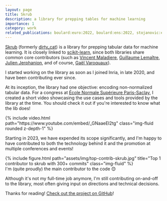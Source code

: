 ```yaml
---
layout: page
title: Skrub
description: a library for prepping tables for machine learning
importance: 1
category: work
related_publications: boulard:euro:2022, boulard:ens:2022, stojanovic:euro:2023
---
```


[Skrub](https://github.com/skrub-data/skrub) (formerly [dirty_cat](https://github.com/dirty-cat/dirty_cat)) is a library for prepping tabular data for machine learning.
It is closely linked to [scikit-learn](https://github.com/scikit-learn/scikit-learn), since both libraries share common core contributors (such as [Vincent Maladiere](https://github.com/Vincent-Maladiere), [Guillaume Lemaître](https://github.com/glemaitre), [Julien Jerphanion](https://github.com/jjerphan), and of course, [Gaël Varoquaux](https://github.com/GaelVaroquaux)).

I started working on the library as soon as I joined Inria, in late 2020, and have been contributing ever since.

At its inception, the library had one objective: encoding non-normalized tabular data. For a congress at [École Normale Supérieure Paris-Saclay](https://en.wikipedia.org/wiki/%C3%89cole_normale_sup%C3%A9rieure_Paris-Saclay), I created a short video showcasing the use cases and tools provided by the library at the time.
You should check it out if you're interested to know what the lib does!

<div class="row mt-3">
    <div class="col-sm mt-3 mt-md-0">
        {% include video.html path="https://www.youtube.com/embed/_GNaaeEI2tg" class="img-fluid rounded z-depth-1" %}
    </div>
</div>

Starting in 2023, we have expended its scope significantly, and I'm happy to have contributed to both the technology behind it and the promotion at multiple conferences and events!

<div class="row justify-content-center">
    <div class="col-7 mt-3 mt-md-0">
        {% include figure.html path="assets/img/top-contrib-skrub.jpg" title="Top 1 contributor to skrub with 300+ commits" class="img-fluid" %}
    </div>
</div>
<div class="caption">
    I'm (quite proudly) the main contributor to the code 😊
</div>

Although it's not my full-time job anymore, I'm still contributing on-and-off to the library, most often giving input on directions and technical decisions.

Thanks for reading! [Check out the project on GitHub](https://github.com/skrub-data/skrub)!
